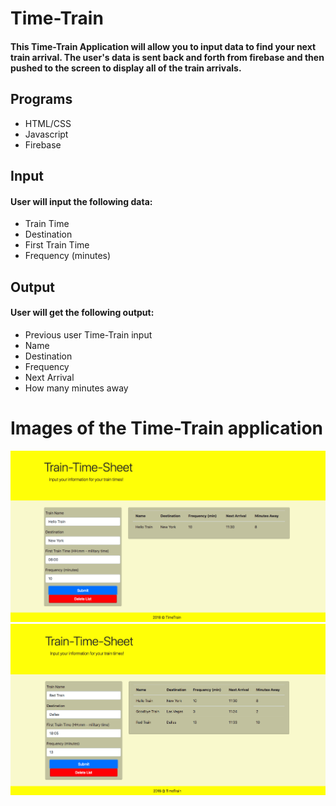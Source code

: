 # Time-Train

#### This Time-Train Application will allow you to input data to find your next train arrival. The user's data is sent back and forth from firebase and then pushed to the screen to display all of the train arrivals.

## Programs
* HTML/CSS
* Javascript
* Firebase

## Input
#### User will input the following data:
* Train Time
* Destination
* First Train Time
* Frequency (minutes)

## Output
#### User will get the following output:
* Previous user Time-Train input 
* Name
* Destination
* Frequency
* Next Arrival
* How many minutes away

# Images of the Time-Train application
![Alt text](/images/image1.png)
![Alt text](/images/image2.png)